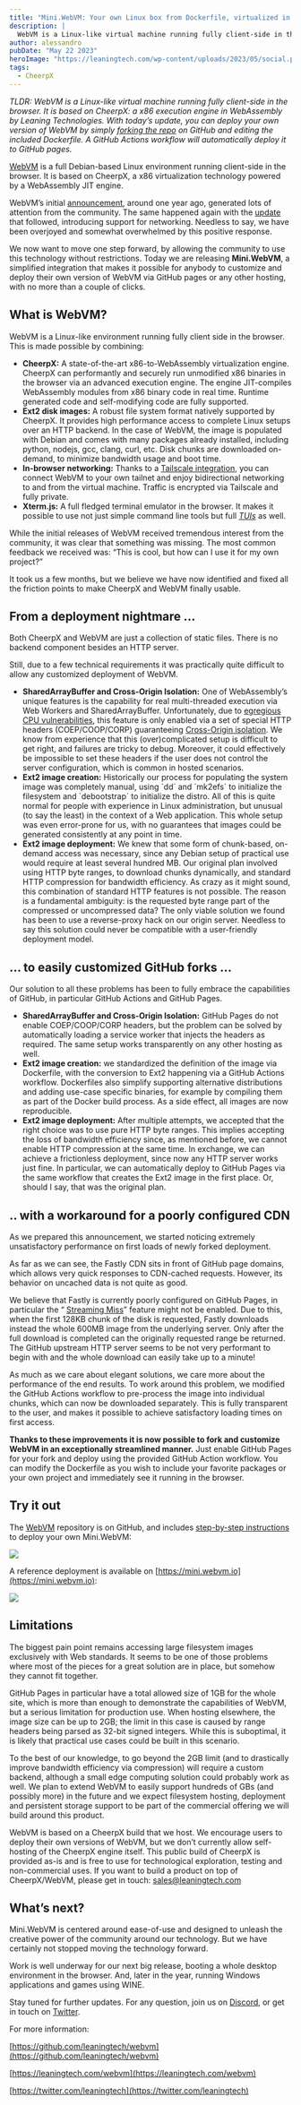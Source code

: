 ```yaml
---
title: "Mini.WebVM: Your own Linux box from Dockerfile, virtualized in the browser via WebAssembly"
description: |
  WebVM is a Linux-like virtual machine running fully client-side in the browser. It is based on CheerpX: a x86 execution engine in WebAssembly by Leaning Technologies. With today’s update, you can deploy your own version of WebVM by simply forking the repository on GitHub and editing the included Dockerfile. A GitHub Actions workflow will automatically deploy it to GitHub pages.
author: alessandro
pubDate: "May 22 2023"
heroImage: "https://leaningtech.com/wp-content/uploads/2023/05/social.png.webp"
tags:
  - CheerpX
---
```


_TLDR: WebVM is a Linux-like virtual machine running fully client-side in the browser. It is based on CheerpX: a x86 execution engine in WebAssembly by Leaning Technologies. With today’s update, you can deploy your own version of WebVM by simply_ [_forking the repo_](https://github.com/leaningtech/webvm) _on GitHub and editing the included Dockerfile. A GitHub Actions workflow will automatically deploy it to GitHub pages._

[WebVM](https://github.com/leaningtech/webvm) is a full Debian-based Linux environment running client-side in the browser. It is based on CheerpX, a x86 virtualization technology powered by a WebAssembly JIT engine.

WebVM’s initial [announcement](https://leaningtech.com/webvm-server-less-x86-virtual-machines-in-the-browser/), around one year ago, generated lots of attention from the community. The same happened again with the [update](https://leaningtech.com/webvm-virtual-machine-with-networking-via-tailscale/) that followed, introducing support for networking. Needless to say, we have been overjoyed and somewhat overwhelmed by this positive response.

We now want to move one step forward, by allowing the community to use this technology without restrictions. Today we are releasing **Mini.WebVM**, a simplified integration that makes it possible for anybody to customize and deploy their own version of WebVM via GitHub pages or any other hosting, with no more than a couple of clicks.

## What is WebVM?

WebVM is a Linux-like environment running fully client side in the browser. This is made possible by combining:

- **CheerpX:** A state-of-the-art x86-to-WebAssembly virtualization engine. CheerpX can performantly and securely run unmodified x86 binaries in the browser via an advanced execution engine. The engine JIT-compiles WebAssembly modules from x86 binary code in real time. Runtime generated code and self-modifying code are fully supported.
- **Ext2 disk images:** A robust file system format natively supported by CheerpX. It provides high performance access to complete Linux setups over an HTTP backend. In the case of WebVM, the image is populated with Debian and comes with many packages already installed, including python, nodejs, gcc, clang, curl, etc. Disk chunks are downloaded on-demand, to minimize bandwidth usage and boot time.
- **In-browser networking:** Thanks to a [Tailscale integration](https://leaningtech.com/webvm-virtual-machine-with-networking-via-tailscale/), you can connect WebVM to your own tailnet and enjoy bidirectional networking to and from the virtual machine. Traffic is encrypted via Tailscale and fully private.
- **Xterm.js:** A full fledged terminal emulator in the browser. It makes it possible to use not just simple command line tools but full [_TUIs_](https://en.wikipedia.org/wiki/Text-based_user_interface) as well.

While the initial releases of WebVM received tremendous interest from the community, it was clear that something was missing. The most common feedback we received was: “This is cool, but how can I use it for my own project?”

It took us a few months, but we believe we have now identified and fixed all the friction points to make CheerpX and WebVM finally usable.

## From a deployment nightmare …

Both CheerpX and WebVM are just a collection of static files. There is no backend component besides an HTTP server.

Still, due to a few technical requirements it was practically quite difficult to allow any customized deployment of WebVM.

- **SharedArrayBuffer and Cross-Origin Isolation:** One of WebAssembly’s unique features is the capability for real multi-threaded execution via Web Workers and SharedArrayBuffer. Unfortunately, due to [egregious CPU vulnerabilities](<https://en.wikipedia.org/wiki/Spectre_(security_vulnerability)>), this feature is only enabled via a set of special HTTP headers (COEP/COOP/CORP) guaranteeing [Cross-Origin isolation](https://web.dev/cross-origin-isolation-guide/). We know from experience that this (over)complicated setup is difficult to get right, and failures are tricky to debug. Moreover, it could effectively be impossible to set these headers if the user does not control the server configuration, which is common in hosted scenarios.
- **Ext2 image creation:** Historically our process for populating the system image was completely manual, using \`dd\` and \`mk2efs\` to initialize the filesystem and \`debootstrap\` to initialize the distro. All of this is quite normal for people with experience in Linux administration, but unusual (to say the least) in the context of a Web application. This whole setup was even error-prone for us, with no guarantees that images could be generated consistently at any point in time.
- **Ext2 image deployment:** We knew that some form of chunk-based, on-demand access was necessary, since any Debian setup of practical use would require at least several hundred MB. Our original plan involved using HTTP byte ranges, to download chunks dynamically, and standard HTTP compression for bandwidth efficiency. As crazy as it might sound, this combination of standard HTTP features is not possible. The reason is a fundamental ambiguity: is the requested byte range part of the compressed or uncompressed data? The only viable solution we found has been to use a reverse-proxy hack on our origin server. Needless to say this solution could never be compatible with a user-friendly deployment model.

## … to easily customized GitHub forks …

Our solution to all these problems has been to fully embrace the capabilities of GitHub, in particular GitHub Actions and GitHub Pages.

- **SharedArrayBuffer and Cross-Origin Isolation:** GitHub Pages do not enable COEP/COOP/CORP headers, but the problem can be solved by automatically loading a service worker that injects the headers as required. The same setup works transparently on any other hosting as well.
- **Ext2 image creation:** we standardized the definition of the image via Dockerfile, with the conversion to Ext2 happening via a GitHub Actions workflow. Dockerfiles also simplify supporting alternative distributions and adding use-case specific binaries, for example by compiling them as part of the Docker build process. As a side effect, all images are now reproducible.
- **Ext2 image deployment:** After multiple attempts, we accepted that the right choice was to use pure HTTP byte ranges. This implies accepting the loss of bandwidth efficiency since, as mentioned before, we cannot enable HTTP compression at the same time. In exchange, we can achieve a frictionless deployment, since now any HTTP server works just fine. In particular, we can automatically deploy to GitHub Pages via the same workflow that creates the Ext2 image in the first place. Or, should I say, that was the original plan.

## .. with a workaround for a poorly configured CDN

As we prepared this announcement, we started noticing extremely unsatisfactory performance on first loads of newly forked deployment.

As far as we can see, the Fastly CDN sits in front of GitHub page domains, which allows very quick responses to CDN-cached requests. However, its behavior on uncached data is not quite as good.

We believe that Fastly is currently poorly configured on GitHub Pages, in particular the “ [Streaming Miss](https://docs.fastly.com/en/guides/streaming-miss)” feature might not be enabled. Due to this, when the first 128KB chunk of the disk is requested, Fastly downloads instead the whole 600MB image from the underlying server. Only after the full download is completed can the originally requested range be returned. The GitHub upstream HTTP server seems to be not very performant to begin with and the whole download can easily take up to a minute!

As much as we care about elegant solutions, we care more about the performance of the end results. To work around this problem, we modified the GitHub Actions workflow to pre-process the image into individual chunks, which can now be downloaded separately. This is fully transparent to the user, and makes it possible to achieve satisfactory loading times on first access.

**Thanks to these improvements it is now possible to fork and customize WebVM in an exceptionally streamlined manner.** Just enable GitHub Pages for your fork and deploy using the provided GitHub Action workflow. You can modify the Dockerfile as you wish to include your favorite packages or your own project and immediately see it running in the browser.

## Try it out

The [WebVM](https://github.com/leaningtech/webvm) repository is on GitHub, and includes [step-by-step instructions](https://github.com/leaningtech/webvm#fork-deploy-customize) to deploy your own Mini.WebVM:

![](https://leaningtech.com/wp-content/uploads/2023/05/fork_deploy_instructions.gif)

A reference deployment is available on [https://mini.webvm.io](https://mini.webvm.io):

![](https://leaningtech.com/wp-content/uploads/2023/05/welcome_to_WebVM_slim.png.webp)

## Limitations

The biggest pain point remains accessing large filesystem images exclusively with Web standards. It seems to be one of those problems where most of the pieces for a great solution are in place, but somehow they cannot fit together.

GitHub Pages in particular have a total allowed size of 1GB for the whole site, which is more than enough to demonstrate the capabilities of WebVM, but a serious limitation for production use. When hosting elsewhere, the image size can be up to 2GB; the limit in this case is caused by range headers being parsed as 32-bit signed integers. While this is suboptimal, it is likely that practical use cases could be built in this scenario.

To the best of our knowledge, to go beyond the 2GB limit (and to drastically improve bandwidth efficiency via compression) will require a custom backend, although a small edge computing solution could probably work as well. We plan to extend WebVM to easily support hundreds of GBs (and possibly more) in the future and we expect filesystem hosting, deployment and persistent storage support to be part of the commercial offering we will build around this product.

WebVM is based on a CheerpX build that we host. We encourage users to deploy their own versions of WebVM, but we don’t currently allow self-hosting of the CheerpX engine itself. This public build of CheerpX is provided as-is and is free to use for technological exploration, testing and non-commercial uses. If you want to build a product on top of CheerpX/WebVM, please get in touch: [sales@leaningtech.com](mailto:sales@leaningtech.com)

## What’s next?

Mini.WebVM is centered around ease-of-use and designed to unleash the creative power of the community around our technology. But we have certainly not stopped moving the technology forward.

Work is well underway for our next big release, booting a whole desktop environment in the browser. And, later in the year, running Windows applications and games using WINE.

Stay tuned for further updates. For any question, join us on [Discord](https://discord.gg/yTNZgySKGa), or get in touch on [Twitter](https://twitter.com/alexpignotti).

For more information:

[https://github.com/leaningtech/webvm](https://github.com/leaningtech/webvm)

[https://leaningtech.com/webvm](https://leaningtech.com/webvm)

[https://twitter.com/leaningtech](https://twitter.com/leaningtech)
